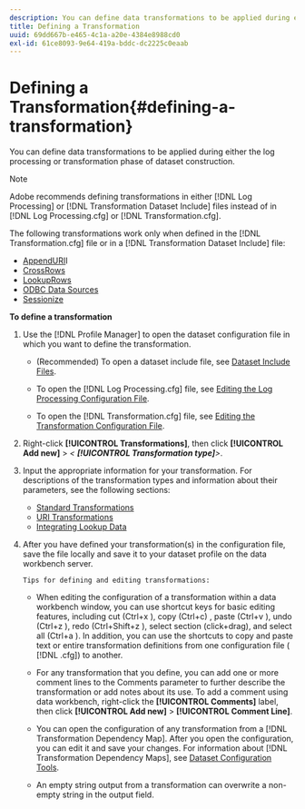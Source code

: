 ```yaml
---
description: You can define data transformations to be applied during either the log processing or transformation phase of dataset construction.
title: Defining a Transformation
uuid: 69dd667b-e465-4c1a-a20e-4384e8988cd0
exl-id: 61ce8093-9e64-419a-bddc-dc2225c0eaab
---
```

# Defining a Transformation{#defining-a-transformation}

You can define data transformations to be applied during either the log processing or transformation phase of dataset construction.

>[!NOTE]
>
>Adobe recommends defining transformations in either [!DNL Log Processing] or [!DNL Transformation Dataset Include] files instead of in [!DNL Log Processing.cfg] or [!DNL Transformation.cfg].

The following transformations work only when defined in the [!DNL Transformation.cfg] file or in a [!DNL Transformation Dataset Include] file:

* [AppendURI](../../../home/c-dataset-const-proc/c-data-trans/c-transf-types/c-uri-transf/c-appenduri.md#concept-a0df05dd958645bf8219fc7b0b675ee4)I 
* [CrossRows](../../../home/c-dataset-const-proc/c-data-trans/c-transf-types/c-standard-transf/c-crossrows.md#concept-fcace08804f54db397ed631cc13ff4f2) 
* [LookupRows](../../../home/c-dataset-const-proc/c-data-trans/c-transf-types/c-standard-transf/c-lookuprows.md#concept-4bd9a1f13ee243e592a6a0008053134f) 
* [ODBC Data Sources](../../../home/c-dataset-const-proc/c-log-proc-config-file/c-odbc-data-sources.md#concept-5f2cf635081d44beab826ef5ec8cf4e3) 
* [Sessionize](../../../home/c-dataset-const-proc/c-data-trans/c-transf-types/c-standard-transf/c-sessionize.md#concept-b1af95c8cba34b248f86de883d914bc0)

**To define a transformation** 

1. Use the [!DNL Profile Manager] to open the dataset configuration file in which you want to define the transformation.

    * (Recommended) To open a dataset include file, see [Dataset Include Files](../../../home/c-dataset-const-proc/c-dataset-inc-files/c-abt-dataset-inc-files.md). 
    * To open the [!DNL Log Processing.cfg] file, see [Editing the Log Processing Configuration File](../../../home/c-dataset-const-proc/c-log-proc-config-file/t-edit-log-proc-config-file.md#task-6a2fa1b735cb4eefad730f0a3a7858e5). 
    
    * To open the [!DNL Transformation.cfg] file, see [Editing the Transformation Configuration File](../../../home/c-dataset-const-proc/c-trans-config-file/t-edit-trans-config-file.md#task-cfef4142c1bf4437a669d1fdc75cabbc).

1. Right-click **[!UICONTROL Transformations]**, then click **[!UICONTROL Add new]** > *< **[!UICONTROL Transformation type]**>*.
1. Input the appropriate information for your transformation. For descriptions of the transformation types and information about their parameters, see the following sections:

    * [Standard Transformations](../../../home/c-dataset-const-proc/c-data-trans/c-transf-types/c-standard-transf/c-standard-transf.md#concept-25f4bdbf8fe74c4aaeb2fcd226243886) 
    * [URI Transformations](../../../home/c-dataset-const-proc/c-data-trans/c-transf-types/c-uri-transf/c-uri-transf.md#concept-2dfa0ffcd83d4fb69c1f42ad50dea125) 
    * [Integrating Lookup Data](../../../home/c-dataset-const-proc/c-data-trans/c-int-lookup-data/c-int-lookup-data.md#concept-08ff70769a464f50ab14299a344f05c7)

1. After you have defined your transformation(s) in the configuration file, save the file locally and save it to your dataset profile on the data workbench server.

       Tips for defining and editing transformations:

    * When editing the configuration of a transformation within a data workbench window, you can use shortcut keys for basic editing features, including cut (Ctrl+x ), copy (Ctrl+c) , paste (Ctrl+v ), undo (Ctrl+z ), redo (Ctrl+Shift+z ), select section (click+drag), and select all (Ctrl+a ). In addition, you can use the shortcuts to copy and paste text or entire transformation definitions from one configuration file ( [!DNL .cfg]) to another. 
    * For any transformation that you define, you can add one or more comment lines to the Comments parameter to further describe the transformation or add notes about its use. To add a comment using data workbench, right-click the **[!UICONTROL Comments]** label, then click **[!UICONTROL Add new]** > **[!UICONTROL Comment Line]**. 
    
    * You can open the configuration of any transformation from a [!DNL Transformation Dependency Map]. After you open the configuration, you can edit it and save your changes. For information about [!DNL Transformation Dependency Maps], see [Dataset Configuration Tools](../../../home/c-dataset-const-proc/c-dataset-config-tools/c-dataset-config-tools.md#concept-6e058b7691834cf79dcfd1573f78d4f5). 
    
    * An empty string output from a transformation can overwrite a non-empty string in the output field.
